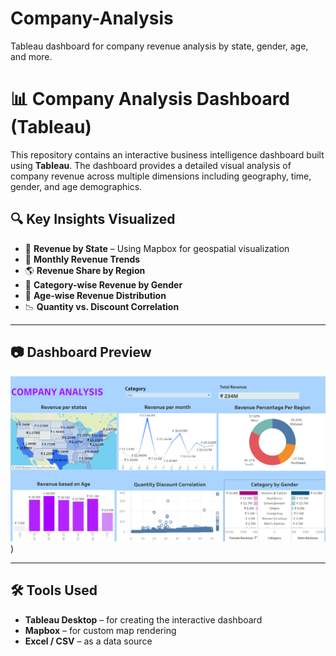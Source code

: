 # Company-Analysis
Tableau dashboard for company revenue analysis by state, gender, age, and more.

# 📊 Company Analysis Dashboard (Tableau)

This repository contains an interactive business intelligence dashboard built using **Tableau**. The dashboard provides a detailed visual analysis of company revenue across multiple dimensions including geography, time, gender, and age demographics.


## 🔍 Key Insights Visualized

- 📍 **Revenue by State** – Using Mapbox for geospatial visualization
- 📆 **Monthly Revenue Trends**
- 🌎 **Revenue Share by Region**
- 👥 **Category-wise Revenue by Gender**
- 🎯 **Age-wise Revenue Distribution**
- 📉 **Quantity vs. Discount Correlation**

---

## 📷 Dashboard Preview

![Dashboard Screenshot](https://raw.githubusercontent.com/Shresth062004/Company-Analysis/347dd1f056735386a5832a8aecd7b55396f739ce/Screenshot%202025-06-02%20132958.png)
)

---

## 🛠 Tools Used

- **Tableau Desktop** – for creating the interactive dashboard
- **Mapbox** – for custom map rendering
- **Excel / CSV** – as a data source



